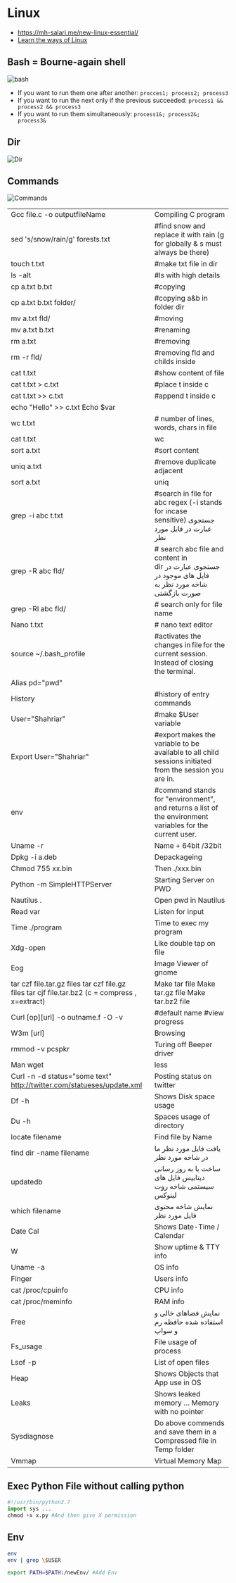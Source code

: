 # Linux

* https://mh-salari.me/new-linux-essential/
* [Learn the ways of Linux](https://linuxjourney.com/)

## Bash = Bourne-again shell

![bash](assets/bash.png)

* If you want to run them one after another: `procces1; process2; process3`
* If you want to run the next only if the previous succeeded: `process1 && process2 && process3`
* If you want to run them simultaneously: `process1&; process2&; process3&`

## Dir

![Dir](assets/dir.png)

## Commands

![Commands](assets/cmd.png)

|||
|--- |--- |
|Gcc file.c -o outputfileName|Compiling C program|
|sed 's/snow/rain/g' forests.txt|#find snow and replace it with rain (g for globally & s must always be there)|
|touch t.txt|#make txt file in dir|
|ls -alt|#ls with high details|
|cp a.txt b.txt|#copying|
|cp a.txt b.txt folder/|#copying a&b in folder dir|
|mv a.txt fld/|#moving|
|mv a.txt b.txt|#renaming|
|rm a.txt|#removing|
|rm -r fld/|#removing fld and childs inside|
|cat t.txt|#show content of file|
|cat t.txt > c.txt|#place t inside c|
|cat t.txt >> c.txt|#append t inside c|
|echo "Hello" >> c.txt Echo $var||
|wc t.txt|# number of lines, words, chars in file|
|cat t.txt | wc | cat > a.txt|# cat pipes to wc and then it'll pipe to cat then write on a.txt|
|sort a.txt|#sort content|
|uniq a.txt|#remove duplicate adjacent|
|sort a.txt | uniq|#remove all duplicates|
|grep -i abc t.txt|#search in file for abc regex (-i stands for incase sensitive) جستجوی عبارت در فایل مورد نظر|
|grep -R abc fld/|# search abc file and content in dir جستجوی عبارت در فایل های موجود در شاخه مورد نظر به صورت بازگشتی|
|grep -Rl abc fld/|# search only for file name|
|Nano t.txt|# nano text editor|
|source ~/.bash_profile|#activates the changes in file for the current session. Instead of closing the terminal.|
|Alias pd="pwd"||
|History|#history of entry commands|
|User="Shahriar"|#make $User variable|
|Export User="Shahriar"|#export makes the variable to be available to all child sessions initiated from the session you are in.|
|env|#command stands for "environment", and returns a list of the environment variables for the current user.|
|Uname -r|Name + 64bit /32bit|
|Dpkg -i a.deb|Depackageing|
|Chmod 755 xx.bin|Then ./xxx.bin|
|Python -m SimpleHTTPServer <port>|Starting Server on PWD|
|Nautilus .|Open pwd in Nautilus|
|Read var|Listen for input|
|Time ./program|Time to exec my program|
|Xdg-open <file>|Like double tap on file|
|Eog <pic file>|Image Viewer of gnome|
|tar czf file.tar.gz files tar czf file.gz files tar cjf file.tar.bz2 (c = compress , x=extract)|Make tar file Make tar.gz file Make tar.bz2 file|
|Curl [op][url] -o outname.f -O -v|#default name #view progress|
|W3m [url]|Browsing|
|rmmod -v pcspkr|Turing off Beeper driver|
|Man wget | less|Good for reading|
|Curl -n -d status="some text" http://twitter.com/statueses/update.xml|Posting status on twitter|
|Df -h|Shows Disk space usage|
|Du -h <dir>|Spaces usage of directory|
|locate filename|Find file by Name|
|find dir -name filename|یافت فایل مورد نظر ما در شاخه مورد نظر|
|updatedb|ساخت یا به روز رسانی دیتابیس فایل های سیستمی شاخه روت لینوکس|
|which filename|نمایش شاخه محتوی فایل مورد نظر|
|Date Cal|Shows Date-Time / Calendar|
|W|Show uptime & TTY info|
|Uname -a|OS info|
|Finger|Users info|
|cat /proc/cpuinfo|CPU info|
|cat /proc/meminfo|RAM info|
|Free|نمایش فضاهای خالی و استفاده شده حافظه رم و سواپ|
|Fs_usage <PID>|File usage of process|
|Lsof -p <pid>|List of open files|
|Heap <PID>|Shows Objects that App use in OS|
|Leaks <PID>|Shows leaked memory … Memory with no pointer|
|Sysdiagnose <PID>|Do above commends and save them in a Compressed file in Temp folder|
|Vmmap <PID>|Virtual Memory Map|

## Exec Python File without calling python

```py
#!/usr/bin/python2.7
import sys ...
chmod +x x.py #And then give X permission
```

## Env

```bash
env
env | grep \$USER

export PATH=$PATH:/newEnv/ #Add Env
```